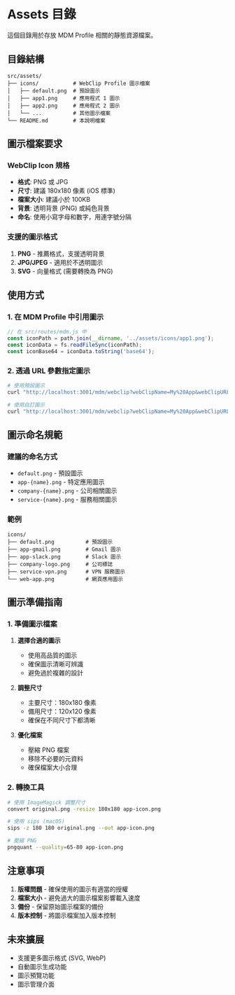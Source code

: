 # Assets 目錄

這個目錄用於存放 MDM Profile 相關的靜態資源檔案。

## 目錄結構

```
src/assets/
├── icons/           # WebClip Profile 圖示檔案
│   ├── default.png  # 預設圖示
│   ├── app1.png     # 應用程式 1 圖示
│   ├── app2.png     # 應用程式 2 圖示
│   └── ...          # 其他圖示檔案
└── README.md        # 本說明檔案
```

## 圖示檔案要求

### WebClip Icon 規格

- **格式**: PNG 或 JPG
- **尺寸**: 建議 180x180 像素 (iOS 標準)
- **檔案大小**: 建議小於 100KB
- **背景**: 透明背景 (PNG) 或純色背景
- **命名**: 使用小寫字母和數字，用連字號分隔

### 支援的圖示格式

1. **PNG** - 推薦格式，支援透明背景
2. **JPG/JPEG** - 適用於不透明圖示
3. **SVG** - 向量格式 (需要轉換為 PNG)

## 使用方式

### 1. 在 MDM Profile 中引用圖示

```javascript
// 在 src/routes/mdm.js 中
const iconPath = path.join(__dirname, '../assets/icons/app1.png');
const iconData = fs.readFileSync(iconPath);
const iconBase64 = iconData.toString('base64');
```

### 2. 透過 URL 參數指定圖示

```bash
# 使用預設圖示
curl "http://localhost:3001/mdm/webclip?webClipName=My%20App&webClipURL=https://myapp.com" -o app.mobileconfig

# 使用自訂圖示
curl "http://localhost:3001/mdm/webclip?webClipName=My%20App&webClipURL=https://myapp.com&webClipIcon=app1" -o app.mobileconfig
```

## 圖示命名規範

### 建議的命名方式

- `default.png` - 預設圖示
- `app-{name}.png` - 特定應用圖示
- `company-{name}.png` - 公司相關圖示
- `service-{name}.png` - 服務相關圖示

### 範例

```
icons/
├── default.png          # 預設圖示
├── app-gmail.png        # Gmail 圖示
├── app-slack.png        # Slack 圖示
├── company-logo.png     # 公司標誌
├── service-vpn.png      # VPN 服務圖示
└── web-app.png          # 網頁應用圖示
```

## 圖示準備指南

### 1. 準備圖示檔案

1. **選擇合適的圖示**
   - 使用高品質的圖示
   - 確保圖示清晰可辨識
   - 避免過於複雜的設計

2. **調整尺寸**
   - 主要尺寸：180x180 像素
   - 備用尺寸：120x120 像素
   - 確保在不同尺寸下都清晰

3. **優化檔案**
   - 壓縮 PNG 檔案
   - 移除不必要的元資料
   - 確保檔案大小合理

### 2. 轉換工具

```bash
# 使用 ImageMagick 調整尺寸
convert original.png -resize 180x180 app-icon.png

# 使用 sips (macOS)
sips -z 180 180 original.png --out app-icon.png

# 壓縮 PNG
pngquant --quality=65-80 app-icon.png
```

## 注意事項

1. **版權問題** - 確保使用的圖示有適當的授權
2. **檔案大小** - 避免過大的圖示檔案影響載入速度
3. **備份** - 保留原始圖示檔案的備份
4. **版本控制** - 將圖示檔案加入版本控制

## 未來擴展

- 支援更多圖示格式 (SVG, WebP)
- 自動圖示生成功能
- 圖示預覽功能
- 圖示管理介面
